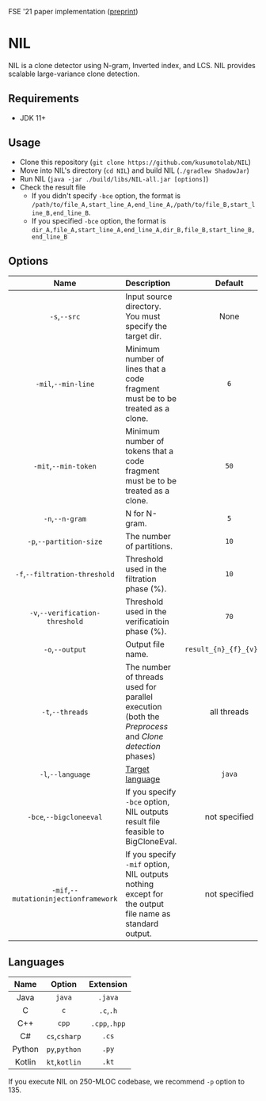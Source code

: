 FSE '21 paper implementation ([preprint](https://sdl.ist.osaka-u.ac.jp/pman/pman3.cgi?D=708))

# NIL
NIL is a clone detector using N-gram, Inverted index, and LCS.
NIL provides scalable large-variance clone detection.

## Requirements
- JDK 11+

## Usage
- Clone this repository (`git clone https://github.com/kusumotolab/NIL`)
- Move into NIL's directory (`cd NIL`) and build NIL (`./gradlew ShadowJar`)
- Run NIL (`java -jar ./build/libs/NIL-all.jar [options]`)
- Check the result file
  - If you didn't specify `-bce` option, the format is `/path/to/file_A,start_line_A,end_line_A,/path/to/file_B,start_line_B,end_line_B`.
  - If you specified `-bce` option, the format is `dir_A,file_A,start_line_A,end_line_A,dir_B,file_B,start_line_B,end_line_B`

## Options
|Name|Description|Default|
|:--:|:--|:--:|
|`-s`,`--src`|Input source directory. You must specify the target dir.|None|
|`-mil`,`--min-line`|Minimum number of lines that a code fragment must be to be treated as a clone.|`6`|
|`-mit`,`--min-token`|Minimum number of tokens that a code fragment must be to be treated as a clone.|`50`|
|`-n`,`--n-gram`|N for N-gram.|`5`|
|`-p`,`--partition-size`|The number of partitions.|`10`|
|`-f`,`--filtration-threshold`|Threshold used in the filtration phase (%).|`10`|
|`-v`,`--verification-threshold`|Threshold used in the verificatioin phase (%).|`70`|
|`-o`,`--output`|Output file name.|`result_{n}_{f}_{v}.csv`|
|`-t`,`--threads`|The number of threads used for parallel execution (both the *Preprocess* and *Clone detection* phases)|all threads|
|`-l`,`--language`|[Target language](#Languages)|`java`|
|`-bce`,`--bigcloneeval`|If you specify `-bce` option, NIL outputs result file feasible to BigCloneEval.|not specified|
|`-mif`,`--mutationinjectionframework`|If you specify `-mif` option, NIL outputs nothing except for the output file name as standard output.|not specified|

## Languages
|Name|Option|Extension|
|:--:|:--:|:--:|
|Java|`java`|`.java`|
|C|`c`|`.c`,`.h`|
|C++|`cpp`|`.cpp`,`.hpp`|
|C#|`cs`,`csharp`|`.cs`|
|Python|`py`,`python`|`.py`|
|Kotlin|`kt`,`kotlin`|`.kt`|

If you execute NIL on 250-MLOC codebase, we recommend `-p` option to 135.

